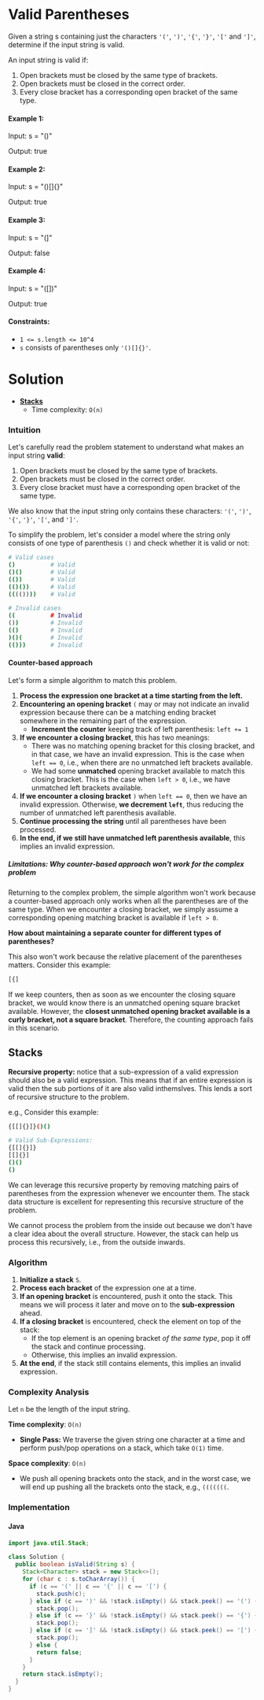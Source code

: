 # Valid Parentheses

Given a string s containing just the characters `'('`, `')'`, `'{'`, `'}'`, `'['` and `']'`, determine if the input string is valid.

An input string is valid if:

1. Open brackets must be closed by the same type of brackets.
2. Open brackets must be closed in the correct order.
3. Every close bracket has a corresponding open bracket of the same type.

#### Example 1:

Input: s = "()"

Output: true

#### Example 2:

Input: s = "()[]{}"

Output: true

#### Example 3:

Input: s = "(]"

Output: false

#### Example 4:

Input: s = "([])"

Output: true

#### Constraints:

  - `1 <= s.length <= 10^4`
  - `s` consists of parentheses only `'()[]{}'`.

# Solution

- [**Stacks**](#stacks)
  - Time complexity: `O(n)`

### **Intuition**

Let's carefully read the problem statement to understand what makes an input string **valid**:

1. Open brackets must be closed by the same type of brackets.
2. Open brackets must be closed in the correct order.
3. Every close bracket must have a corresponding open bracket of the same type.

We also know that the input string only contains these characters: `'('`, `')'`, `'{'`, `'}'`, `'['`, and `']'`.

To simplify the problem, let's consider a model where the string only consists of one type of parenthesis `()` and check whether it is valid or not:

```sh
# Valid cases
()          # Valid
()()        # Valid
(())        # Valid
(()())      # Valid
(((())))    # Valid

# Invalid cases
((          # Invalid
())         # Invalid
(()         # Invalid
)()(        # Invalid
(()))       # Invalid
```

#### Counter-based approach

Let's form a simple algorithm to match this problem.

1. **Process the expression one bracket at a time starting from the left.**
2. **Encountering an opening bracket** `(` may or may not indicate an invalid expression because there can be a matching ending bracket somewhere in the remaining part of the expression.
   - **Increment the counter** keeping track of left parenthesis: `left += 1`
3. **If we encounter a closing bracket**, this has two meanings:
   - There was no matching opening bracket for this closing bracket, and in that case, we have an invalid expression. This is the case when `left == 0`, i.e., when there are no unmatched left brackets available.
   - We had some **unmatched** opening bracket available to match this closing bracket. This is the case when `left > 0`, i.e., we have unmatched left brackets available.
4. **If we encounter a closing bracket** `)` when `left == 0`, then we have an invalid expression. Otherwise, **we decrement `left`**, thus reducing the number of unmatched left parenthesis available.
5. **Continue processing the string** until all parentheses have been processed.
6. **In the end, if we still have unmatched left parenthesis available**, this implies an invalid expression.

##### **Limitations: Why counter-based approach won't work for the complex problem**

Returning to the complex problem, the simple algorithm won't work because a counter-based approach only works when all the parentheses are of the same type. When we encounter a closing bracket, we simply assume a corresponding opening matching bracket is available if `left > 0`.

**How about maintaining a separate counter for different types of parentheses?**

This also won't work because the relative placement of the parentheses matters. Consider this example:

```sh
[{]
```

If we keep counters, then as soon as we encounter the closing square bracket, we would know there is an unmatched opening square bracket available. However, the **closest unmatched opening bracket available is a curly bracket, not a square bracket**. Therefore, the counting approach fails in this scenario.

## Stacks

**Recursive property:** notice that a sub-expression of a valid expression should also be a valid expression. This means that if an entire expression is valid then the sub portions of it are also valid inthemslves. This lends a sort of recursive structure to the problem.

e.g., Consider this example:

```sh
{[[]{}]}()()

# Valid Sub-Expressions:
{[[]{}]}
[[]{}]
()()
()
```

We can leverage this recursive property by removing matching pairs of parentheses from the expression whenever we encounter them. The stack data structure is excellent for representing this recursive structure of the problem.

We cannot process the problem from the inside out because we don't have a clear idea about the overall structure. However, the stack can help us process this recursively, i.e., from the outside inwards.

### **Algorithm**

1. **Initialize a stack** `S`.
2. **Process each bracket** of the expression one at a time.
3. **If an opening bracket** is encountered, push it onto the stack. This means we will process it later and move on to the **sub-expression** ahead.
4. **If a closing bracket** is encountered, check the element on top of the stack:
   - If the top element is an opening bracket *of the same type*, pop it off the stack and continue processing.
   - Otherwise, this implies an invalid expression.
5. **At the end**, if the stack still contains elements, this implies an invalid expression.

### **Complexity Analysis**

Let `n` be the length of the input string.

**Time complexity**: `O(n)`

  - **Single Pass:** We traverse the given string one character at a time and perform push/pop operations on a stack, which take `O(1)` time.

**Space complexity**: `O(n)`

  - We push all opening brackets onto the stack, and in the worst case, we will end up pushing all the brackets onto the stack, e.g., `(((((((`.

### **Implementation**

#### Java

```java
import java.util.Stack;

class Solution {
  public boolean isValid(String s) {
    Stack<Character> stack = new Stack<>();
    for (char c : s.toCharArray()) {
      if (c == '(' || c == '{' || c == '[') {
        stack.push(c);
      } else if (c == ')' && !stack.isEmpty() && stack.peek() == '(') {
        stack.pop();
      } else if (c == '}' && !stack.isEmpty() && stack.peek() == '{') {
        stack.pop();
      } else if (c == ']' && !stack.isEmpty() && stack.peek() == '[') {
        stack.pop();
      } else {
        return false;
      }
    }
    return stack.isEmpty();
  }
}
```